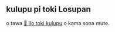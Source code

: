 ## kulupu pi toki Losupan

o tawa [💬 ilo toki kulupu](https://lojban.pw/tok/articles/live_chat/) o kama sona mute.
